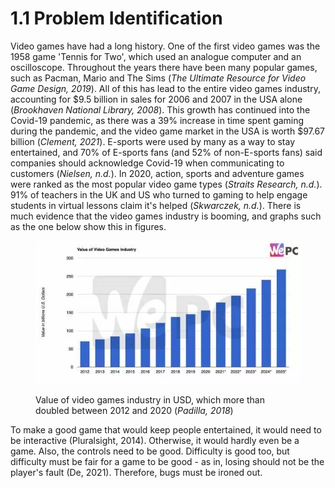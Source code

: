 # 1.1 Problem Identification

Video games have had a long history. One of the first video games was the 1958 game 'Tennis for Two', which used an analogue computer and an oscilloscope. Throughout the years there have been many popular games, such as Pacman, Mario and The Sims (_The Ultimate Resource for Video Game Design, 2019_). All of this has lead to the entire video games industry, accounting for $9.5 billion in sales for 2006 and 2007 in the USA alone (_Brookhaven National Library, 2008_). This growth has continued into the Covid-19 pandemic, as there was a 39% increase in time spent gaming during the pandemic, and the video game market in the USA is worth $97.67 billion (_Clement, 2021_). E-sports were used by many as a way to stay entertained, and 70% of E-sports fans (and 52% of non-E-sports fans) said companies should acknowledge Covid-19 when communicating to customers (_Nielsen, n.d._). In 2020, action, sports and adventure games were ranked as the most popular video game types (_Straits Research, n.d._). 91% of teachers in the UK and US who turned to gaming to help engage students in virtual lessons claim it's helped (_Skwarczek, n.d._). There is much evidence that the video games industry is booming, and graphs such as the one below show this in figures.

<figure><img src="../.gitbook/assets/image.png" alt=""><figcaption><p>Value of video games industry in USD, which more than doubled between 2012 and 2020 (<em>Padilla, 2018</em>)</p></figcaption></figure>

To make a good game that would keep people entertained, it would need to be interactive (Pluralsight, 2014). Otherwise, it would hardly even be a game. Also, the controls need to be good. Difficulty is good too, but difficulty must be fair for a game to be good - as in, losing should not be the player's fault (De, 2021). Therefore, bugs must be ironed out.
